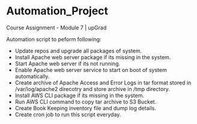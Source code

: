 # Automation_Project
Course Assignment - Module 7 | upGrad

Automation script to peform following:

- Update repos and upgrade all packages of system.
- Install Apache web server package if its missing in the system.
- Start Apache web server if its not running.
- Enable Apache web server service to start on boot of system automatically.
- Create archive of Apache Access and Error Logs in tar format stored in /var/log/apache2 direcotry and store archive in /tmp directory.
- Install AWS CLI package if its missing in the system.
- Run AWS CLI command to copy tar archive to S3 Bucket.
- Create Book Keeping inventory file and dump log details.
- Create cron job to run this script everyday.
